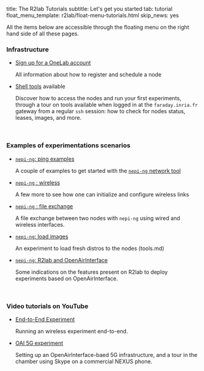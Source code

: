 title: The R2lab Tutorials
subtitle: Let's get you started
tab: tutorial
float_menu_template: r2lab/float-menu-tutorials.html
skip_news: yes

All the items below are accessible through the floating menu on the right hand side of all these pages.

### Infrastructure
* [Sign up for a OneLab account](tuto-100-registration.md)

  All information about how to register and schedule a node
* [Shell tools](tuto-200-shell-tools.md) available

  Discover how to access the nodes and run your first experiments, through a tour on tools available when logged in at the `faraday.inria.fr` gateway from a regular `ssh` session: how to check for nodes status, leases, images, and more.

<br />

### Examples of experimentations scenarios

* [`nepi-ng`: ping examples](tuto-400-ping.md)

  A couple of examples to get started with the [`nepi-ng` network tool](tools.md)

* [`nepi-ng` : wireless](tuto-500-wireless.md)

  A few more to see how one can initialize and configure wireless links

* [`nepi-ng` : file exchange](tuto-600-files.md)

  A file exchange between two nodes with `nepi-ng` using wired and wireless interfaces.

* [`nepi-ng`: load images](tuto-700-load-image.md)

  An experiment to load fresh distros to the nodes (tools.md)

* [`nepi-ng`: R2lab and OpenAirInterface](tuto-800-oai.md)

  Some indications on the features present on R2lab to deploy experiments based on OpenAirInterface.

<br />

### Video tutorials on YouTube

  * [End-to-End Experiment](tuto-900-youtube.md)

    Running an wireless experiment end-to-end. 

  * [OAI 5G experiment](tuto-900-youtube.md)

    Setting up an OpenAirInterface-baed 5G infrastructure, and a tour in the chamber using Skype on a commercial NEXUS phone.

